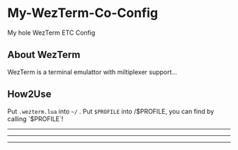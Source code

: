 # My-WezTerm-Co-Config
My hole WezTerm ETC Config

## About WezTerm
WezTerm is a terminal emulattor with miltiplexer support... 

## How2Use
Put `.wezterm.lua` into `~/` .
Put `$PROFILE` into /$PROFILE, you can find by calling `$PROFILE`!

---
---
---